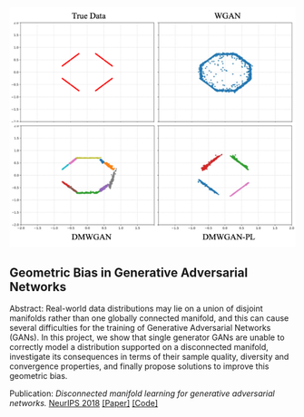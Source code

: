 ![Geometric Bias in Generative Adversarial Networks](../images/geometric_bias_gans.png)

## Geometric Bias in Generative Adversarial Networks

Abstract: Real-world data distributions may lie on a union of disjoint manifolds rather than one globally connected manifold, and this can cause several difficulties for the training of Generative Adversarial Networks (GANs). In this project, we show that single generator GANs are unable to correctly model a distribution supported on a disconnected manifold, investigate its consequences in terms of their sample quality, diversity and convergence properties, and finally propose solutions to improve this geometric bias.

Publication: <i>Disconnected manifold learning for generative adversarial networks.</i> <a target="_blank" rel="noopener noreferrer" href="https://papers.nips.cc/paper_files/paper/2018/hash/2b346a0aa375a07f5a90a344a61416c4-Abstract.html">NeurIPS 2018</a> <a target="_blank" rel="noopener noreferrer" href="https://arxiv.org/pdf/1806.00880.pdf">[Paper]</a> <a target="_blank" rel="noopener noreferrer" href="https://github.com/mahyarkoy/dmgan_release">[Code]</a>